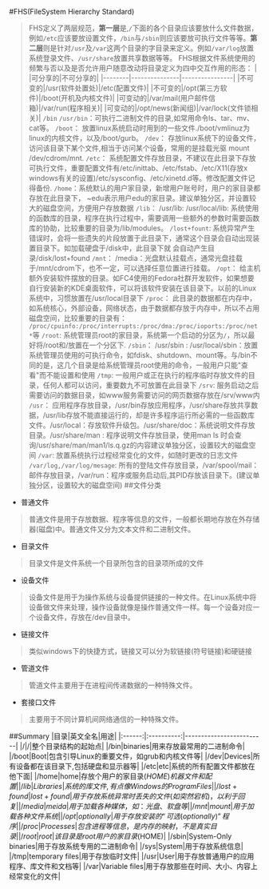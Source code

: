 #FHS(FileSystem Hierarchy Standard)
>FHS定义了两层规范，**第一层**是,`/`下面的各个目录应该要放什么文件数据，例如`/etc`应该要放设置文件，`/bin`与`/sbin`则应该要放可执行文件等等。**第二层**则是针对`/usr`及`/var`这两个目录的字目录来定义。例如`/var/log`放置系统登录文件、`/usr/share`放置共享数据等等。
>FHS根据文件系统使用的频繁与否以及是否允许用户随意改动将目录定义为四中交互作用的形态：
|` `|可分享的|不可分享的|
|--------|---------------|----------------|
|不可变的|/usr(软件处置处)|/etc(配置文件)|
|不可变的|/opt(第三方软件)|/boot(开机及内核文件)|
|可变动的|/var/mail(用户邮件信箱)|/var/run(程序相关)|
|可变动的|/opt/news(新闻组)|/var/lock(文件锁相关)|
`/bin` `/usr/bin`：可执行二进制文件的目录,如常用命令ls、tar、mv、cat等。
`/boot`： 放置linux系统启动时用到的一些文件./boot/vmlinuz为linux的内核文件，以及/boot/gurb。
`/dev`： 存放linux系统下的设备文件，访问该目录下某个文件,相当于访问某个设备，常用的是挂载光驱 mount /dev/cdrom/mnt.
`/etc`： 系统配置文件存放目录，不建议在此目录下存放可执行文件，重要配置文件有/etc/inittab、/etc/fstab、/etc/X11(存放x windows有关的设置)/etc/sysconfig、/etc/xinetd.d等。修改配置文件记得备份.
`/home`：系统默认的用户家目录，新增用户账号时，用户的家目录都存放在此目录下， ~edu表示用户edu的家目录。建议单独分区，并设置较大的磁盘空间，方便用户存放数据
`/lib`： /usr/lib: /usr/local/lib: 系统使用的函数库的目录，程序在执行过程中，需要调用一些额外的参数时需要函数库的协助，比较重要的目录为/lib/modules。
`/lost+fount`: 系统异常产生错误时，会将一些遗失的片段放置于此目录下，通常这个目录会自动出现装置目录下。如加载硬盘于/disk中，此目录下就	会自动产生目录/disk/lost+found
`/mnt`： /media：光盘默认挂载点，通常光盘挂载于/mnt/cdrom下，也不一定，可以选择任意位置进行挂载。
`/opt`： 给主机额外安装软件摆放的目录。如FC4使用的Fedora社群开发软件，如果想要自行安装新的KDE桌面软件，可以将该软件安装在该目录下。以前的Linux系统中，习惯放置在/usr/local目录下
`/proc`： 此目录的数据都在内存中，如系统核心，外部设备，网络状态，由于数据都存放于内存中，所以不占用磁盘空间，比较重要的目录有：
`/proc/cpuinfo:/proc/interrupts:/proc/dma:/proc/ioports:/proc/net*`等
`/root`:  系统管理员root的家目录，系统第一个启动的分区为`/`，所以最好将/root和/放置在一个分区下.
`/sbin`： /usr/sbin : /usr/local/sbin：放置系统管理员使用的可执行命令，如fdisk、shutdown、mount等。与/bin不同的是，这几个目录是给系统管理员root使用的命令，一般用户只能"查看"而不能设置和使用
`/tmp`: 一般用户或正在执行的程序临时存放文件的目录，任何人都可以访问，重要数九不可放置在此目录下
`/srv`:  服务启动之后需要访问的数据目录，如www服务需要访问的网页数据存放在/srv/www内
`/usr`： 应用程序存放目录，/usr/bin存放应用程序，/usr/share存放共享数据，/usr/lib存放不能直接运行的，却是许多程序运行所必需的一些函数库文件。/usr/local：存放软件升级包。/usr/share/doc：系统说明文件存放目录。/usr/share/man : 程序说明文件存放目录，使用man ls 时会查询/usr/share/man/man1/ls.q.gz的内容建议单独分区，设置较大的磁盘空间
`/var`:  放置系统执行过程经常变化的文件，如随时更改的日志文件
`/var/log,/var/log/mesage`: 所有的登陆文件存放目录，/var/spool/mail： 邮件存放目录，/var/run：程序或服务启动后,其PID存放该目录下。(建议单独分区，设置较大的磁盘空间)
##文件分类
- 普通文件
>  普通文件是用于存放数据、程序等信息的文件，一般都长期地存放在外存储器(磁盘)中。普通文件又分为文本文件和二进制文件。

- 目录文件
> 目录文件是文件系统一个目录所包含的目录项所成的文件
- 设备文件
> 设备文件是用于为操作系统与设备提供链接的一种文件。在Linux系统中将设备做文件来处理，操作设备就像是操作普通文件一样。每一个设备对应一个设备文件，存放在/dev目录中。

- 链接文件
>  类似windows下的快捷方式，链接又可以分为软链接(符号链接)和硬链接

- 管道文件
>管道文件主要用于在进程间传递数据的一种特殊文件。

- 套接口文件
> 主要用于不同计算机间网络通信的一种特殊文件。

##Summary
|目录|英文全名|用途|
|:------:|:----------:|-------------------------|
|/|/|整个目录结构的起始点|
|/bin|binaries|用来存放最常用的二进制命令|
|/boot|Boot|包含引导Linux的重要文件，如grub和内核文件等|
|/dev|Devices|所有设备都在该目录下,包括硬盘和显示器等|
|/etc|etc|系统的所有配置文件都放在他下面|
|/home|home|存放个用户的家目录($HOME)机器文件和配置|
|/lib|Libraries|系统的库文件,有点像Windows的Program Files|
|/lost+found|lost+found|用于存放系统异常时丢失的文件(如突然宕机)，以利于回复|
|/media|meida|用于加载各种媒体，如：光盘、软盘等|
|/mnt|mount|用于加载各种文件系统|
|/opt|optionally|用于存放安装的“可选(optionally)”程序|
|/proc|Processes|包含进程等信息，是内存的映射，不是真实目录|
|/root|root|该目录是root用户的家目录($HOME)|
|/sbin|System-Only binaries|用于存放系统专用的二进制命令|
|/sys|System|用于存放系统信息|
|/tmp|temporary files|用于存放临时文件|
|/usr|User|用于存放普通用户的应用程序、库文件和文档等|
|/var|Variable files|用于存放那些在时间、大小、内容上经常变化的文件|
